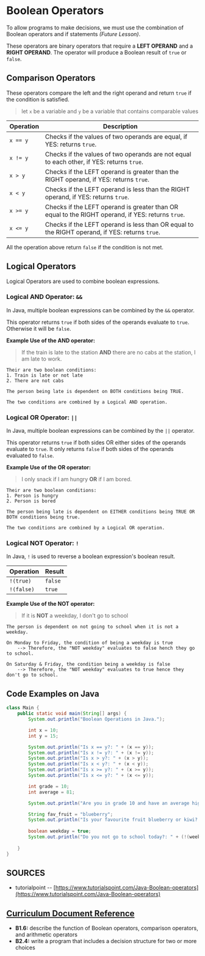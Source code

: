 # Boolean Operators

To allow programs to make decisions, we must use the combination of Boolean operators and if statements _(Future Lesson)_.

These operators are binary operators that require a __LEFT OPERAND__ and a __RIGHT OPERAND__. The operator will produce a Boolean result of ```true``` or ```false```.

## Comparison Operators

These operators compare the left and the right operand and return ```true``` if the condition is satisfied.

> let ```x``` be a variable and ```y``` be a variable that contains comparable values

| Operation   | Description |
|-------------|-------------|
|```x == y``` | Checks if the values of two operands are equal, if YES: returns ```true```. |
|```x != y``` | Checks if the values of two operands are not equal to each other, if YES: returns ```true```. |
|```x > y```  | Checks if the LEFT operand is greater than the RIGHT operand, if YES: returns ```true```. |
|```x < y```  | Checks if the LEFT operand is less than the RIGHT operand, if YES: returns ```true```. |
|```x >= y``` | Checks if the LEFT operand is greater than OR equal to the RIGHT operand, if YES: returns ```true```. |
|```x <= y``` | Checks if the LEFT operand is less than OR equal to the RIGHT operand, if YES: returns ```true```. |

All the operation above return ```false``` if the condition is not met.

## Logical Operators

Logical Operators are used to combine boolean expressions.

### Logical AND Operator: ```&&```

In Java, multiple boolean expressions can be combined by the ```&&``` operator. 

This operator returns ```true``` if both sides of the operands evaluate to ```true```. Otherwise it will be ```false```.


__Example Use of the AND operator:__
> If the train is late to the station __AND__ there are no cabs at the station, I am late to work.
```
Their are two boolean conditions:
1. Train is late or not late
2. There are not cabs

The person being late is dependent on BOTH conditions being TRUE. 

The two conditions are combined by a Logical AND operation.
```

### Logical OR Operator: ```||```

In Java, multiple boolean expressions can be combined by the ```||``` operator. 

This operator returns ```true``` if both sides  OR either sides of the operands evaluate to ```true```. It only returns ```false``` if both sides of the operands evaluated to ```false```.

__Example Use of the OR operator:__
> I only snack if I am hungry __OR__ if I am bored.
```
Their are two boolean conditions:
1. Person is hungry
2. Person is bored

The person being late is dependent on EITHER conditions being TRUE OR BOTH conditions being true.

The two conditions are combined by a Logical OR operation.
```

### Logical NOT Operator: ```!```

In Java, ```!``` is used to reverse a boolean expression's boolean result.

| Operation      | Result      |
| -------------- | ----------- |
| ```!(true)```  | ```false``` |
| ```!(false)``` | ```true```  |

__Example Use of the NOT operator:__
> If it is __NOT__ a weekday, I don't go to school
```
The person is dependent on not going to school when it is not a weekday.

On Monday to Friday, the condition of being a weekday is true
    --> Therefore, the "NOT weekday" evaluates to false hench they go to school.

On Saturday & Friday, the condition being a weekday is false
    --> Therefore, the "NOT weekday" evaluates to true hence they don't go to school.
```

## Code Examples on Java
```Java
class Main {
    public static void main(String[] args) {
        System.out.println("Boolean Operations in Java.");

        int x = 10;
        int y = 15;

        System.out.println("Is x == y?: " + (x == y));
        System.out.println("Is x != y?: " + (x != y));
        System.out.println("Is x > y?: " + (x > y));
        System.out.println("Is x < y?: " + (x < y));
        System.out.println("Is x >= y?: " + (x >= y));
        System.out.println("Is x <= y?: " + (x <= y));

        int grade = 10;
        int average = 81;

        System.out.println("Are you in grade 10 and have an average higher than or equal to 80?: " + (grade == 10 && average >= 80));

        String fav_fruit = "blueberry";
        System.out.println("Is your favourite fruit blueberry or kiwi?: " + (fav_fruit == "blueberry" || fav_fruit == "kiki"));
        
        boolean weekday = true;
        System.out.println("Do you not go to school today?: " + (!(weekday)));
        
    }
}
```

## SOURCES
- tutorialpoint -- [https://www.tutorialspoint.com/Java-Boolean-operators](https://www.tutorialspoint.com/Java-Boolean-operators)

## [Curriculum Document Reference](https://www.edu.gov.on.ca/eng/curriculum/secondary/computer10to12_2008.pdf)
- __B1.6:__ describe the function of Boolean operators, comparison operators, and arithmetic operators
- __B2.4:__ write a program that includes a decision
structure for two or more choices